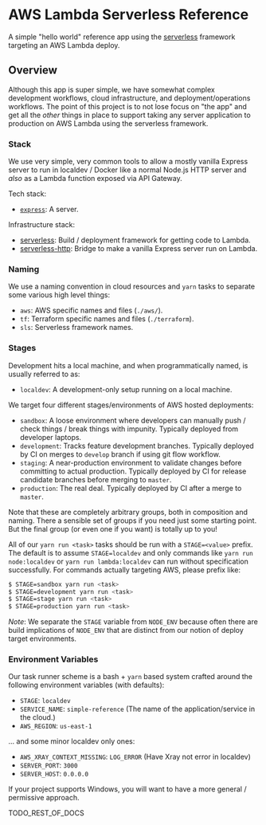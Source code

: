 AWS Lambda Serverless Reference
===============================

A simple "hello world" reference app using the [serverless][] framework targeting an AWS Lambda deploy.

## Overview

Although this app is super simple, we have somewhat complex development workflows, cloud infrastructure, and deployment/operations workflows. The point of this project is to not lose focus on "the app" and get all the _other_ things in place to support taking any server application to production on AWS Lambda using the serverless framework.

### Stack

We use very simple, very common tools to allow a mostly vanilla Express server to run in localdev / Docker like a normal Node.js HTTP server and _also_ as a Lambda function exposed via API Gateway.

Tech stack:

* [`express`](serverless-http): A server.

Infrastructure stack:

* [serverless][]: Build / deployment framework for getting code to Lambda.
* [serverless-http][]: Bridge to make a vanilla Express server run on Lambda.

### Naming

We use a naming convention in cloud resources and `yarn` tasks to separate some various high level things:

* `aws`: AWS specific names and files (`./aws/`).
* `tf`: Terraform specific names and files (`./terraform`).
* `sls`: Serverless framework names.

### Stages

Development hits a local machine, and when programmatically named, is usually referred to as:

* `localdev`: A development-only setup running on a local machine.

We target four different stages/environments of AWS hosted deployments:

* `sandbox`: A loose environment where developers can manually push / check things / break things with impunity. Typically deployed from developer laptops.
* `development`: Tracks feature development branches. Typically deployed by CI on merges to `develop` branch if using git flow workflow.
* `staging`: A near-production environment to validate changes before committing to actual production. Typically deployed by CI for release candidate branches before merging to `master`.
* `production`: The real deal. Typically deployed by CI after a merge to `master`.

Note that these are completely arbitrary groups, both in composition and naming. There a sensible set of groups if you need just some starting point. But the final group (or even one if you want) is totally up to you!

All of our `yarn run <task>` tasks should be run with a `STAGE=<value>` prefix. The default is to assume `STAGE=localdev` and only commands like `yarn run node:localdev` or `yarn run lambda:localdev` can run without specification successfully. For commands actually targeting AWS, please prefix like:

```sh
$ STAGE=sandbox yarn run <task>
$ STAGE=development yarn run <task>
$ STAGE=stage yarn run <task>
$ STAGE=production yarn run <task>
```

_Note_: We separate the `STAGE` variable from `NODE_ENV` because often there are build implications of `NODE_ENV` that are distinct from our notion of deploy target environments.

### Environment Variables

Our task runner scheme is a bash + `yarn` based system crafted around the following environment variables (with defaults):

* `STAGE`: `localdev`
* `SERVICE_NAME`: `simple-reference` (The name of the application/service in the cloud.)
* `AWS_REGION`: `us-east-1`

... and some minor localdev only ones:

* `AWS_XRAY_CONTEXT_MISSING`: `LOG_ERROR` (Have Xray not error in localdev)
* `SERVER_PORT`: `3000`
* `SERVER_HOST`: `0.0.0.0`

If your project supports Windows, you will want to have a more general / permissive approach.





TODO_REST_OF_DOCS

[serverless]: https://serverless.com/
[serverless-http]: https://github.com/dougmoscrop/serverless-http
